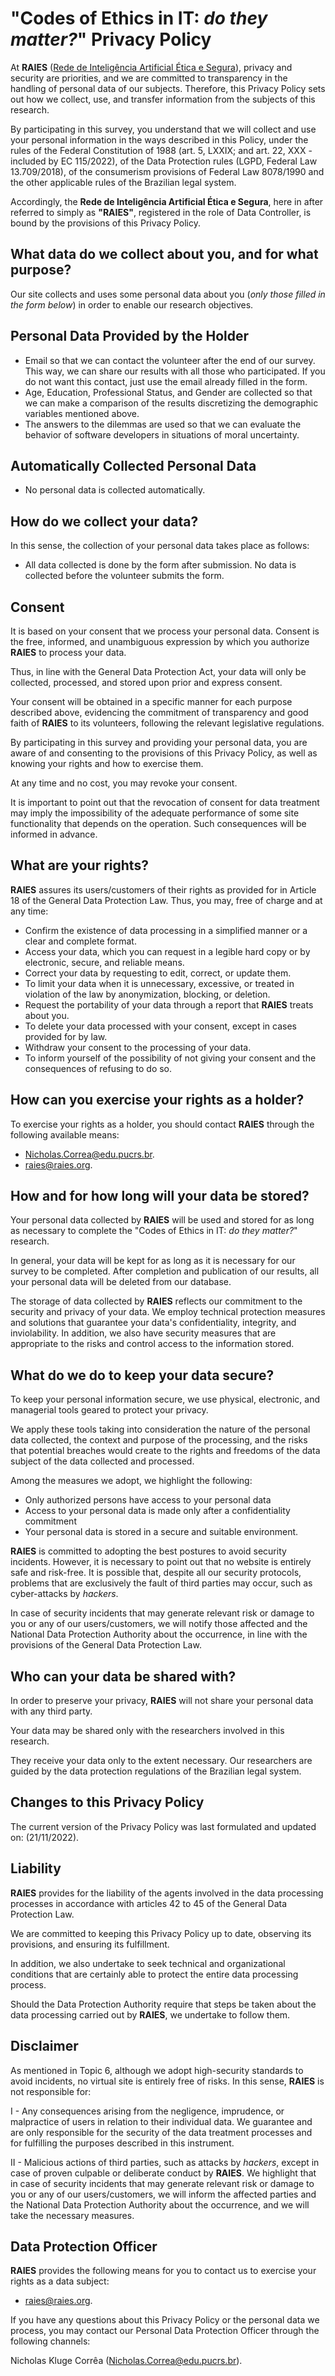 # "Codes of Ethics in IT: _do they matter?_" Privacy Policy

At **RAIES** ([Rede de Inteligência Artificial Ética e Segura](https://raies.org/)), privacy and security are priorities, and we are committed to transparency in the handling of personal data of our subjects. Therefore, this Privacy Policy sets out how we collect, use, and transfer information from the subjects of this research.

By participating in this survey, you understand that we will collect and use your personal information in the ways described in this Policy, under the rules of the Federal Constitution of 1988 (art. 5, LXXIX; and art. 22, XXX - included by EC 115/2022), of the Data Protection rules (LGPD, Federal Law 13.709/2018), of the consumerism provisions of Federal Law 8078/1990 and the other applicable rules of the Brazilian legal system.

Accordingly, the **Rede de Inteligência Artificial Ética e Segura**, here in after referred to simply as **"RAIES"**, registered in the role of Data Controller, is bound by the provisions of this Privacy Policy.

## What data do we collect about you, and for what purpose?

Our site collects and uses some personal data about you (_only those filled in the form below_) in order to enable our research objectives.

## Personal Data Provided by the Holder

- Email so that we can contact the volunteer after the end of our survey. This way, we can share our results with all those who participated. If you do not want this contact, just use the email already filled in the form.
- Age, Education, Professional Status, and Gender are collected so that we can make a comparison of the results discretizing the demographic variables mentioned above.
- The answers to the dilemmas are used so that we can evaluate the behavior of software developers in situations of moral uncertainty.

## Automatically Collected Personal Data

- No personal data is collected automatically.

## How do we collect your data?

In this sense, the collection of your personal data takes place as follows:

- All data collected is done by the form after submission. No data is collected before the volunteer submits the form.

## Consent

It is based on your consent that we process your personal data. Consent is the free, informed, and unambiguous expression by which you authorize **RAIES** to process your data.

Thus, in line with the General Data Protection Act, your data will only be collected, processed, and stored upon prior and express consent.

Your consent will be obtained in a specific manner for each purpose described above, evidencing the commitment of transparency and good faith of **RAIES** to its volunteers, following the relevant legislative regulations.

By participating in this survey and providing your personal data, you are aware of and consenting to the provisions of this Privacy Policy, as well as knowing your rights and how to exercise them.

At any time and no cost, you may revoke your consent.

It is important to point out that the revocation of consent for data treatment may imply the impossibility of the adequate performance of some site functionality that depends on the operation. Such consequences will be informed in advance.

## What are your rights?

**RAIES** assures its users/customers of their rights as provided for in Article 18 of the General Data Protection Law. Thus, you may, free of charge and at any time:

- Confirm the existence of data processing in a simplified manner or a clear and complete format.
- Access your data, which you can request in a legible hard copy or by electronic, secure, and reliable means.
- Correct your data by requesting to edit, correct, or update them.
- To limit your data when it is unnecessary, excessive, or treated in violation of the law by anonymization, blocking, or deletion.
- Request the portability of your data through a report that **RAIES** treats about you.
- To delete your data processed with your consent, except in cases provided for by law.
- Withdraw your consent to the processing of your data.
- To inform yourself of the possibility of not giving your consent and the consequences of refusing to do so.

## How can you exercise your rights as a holder?

To exercise your rights as a holder, you should contact **RAIES** through the following available means:

- [Nicholas.Correa@edu.pucrs.br](mailto:Nicholas.Correa@edu.pucrs.br).
- [raies@raies.org](mailto:raies@raies.org).

## How and for how long will your data be stored?

Your personal data collected by **RAIES** will be used and stored for as long as necessary to complete the "Codes of Ethics in IT: _do they matter?_" research.

In general, your data will be kept for as long as it is necessary for our survey to be completed. After completion and publication of our results, all your personal data will be deleted from our database.

The storage of data collected by **RAIES** reflects our commitment to the security and privacy of your data. We employ technical protection measures and solutions that guarantee your data's confidentiality, integrity, and inviolability. In addition, we also have security measures that are appropriate to the risks and control access to the information stored.

## What do we do to keep your data secure?

To keep your personal information secure, we use physical, electronic, and managerial tools geared to protect your privacy.

We apply these tools taking into consideration the nature of the personal data collected, the context and purpose of the processing, and the risks that potential breaches would create to the rights and freedoms of the data subject of the data collected and processed.

Among the measures we adopt, we highlight the following:

- Only authorized persons have access to your personal data
- Access to your personal data is made only after a confidentiality commitment
- Your personal data is stored in a secure and suitable environment.

**RAIES** is committed to adopting the best postures to avoid security incidents. However, it is necessary to point out that no website is entirely safe and risk-free. It is possible that, despite all our security protocols, problems that are exclusively the fault of third parties may occur, such as cyber-attacks by _hackers_.

In case of security incidents that may generate relevant risk or damage to you or any of our users/customers, we will notify those affected and the National Data Protection Authority about the occurrence, in line with the provisions of the General Data Protection Law.

## Who can your data be shared with?

In order to preserve your privacy, **RAIES** will not share your personal data with any third party.

Your data may be shared only with the researchers involved in this research.

They receive your data only to the extent necessary. Our researchers are guided by the data protection regulations of the Brazilian legal system.

## Changes to this Privacy Policy

The current version of the Privacy Policy was last formulated and updated on:  (21/11/2022).

## Liability

**RAIES** provides for the liability of the agents involved in the data processing processes in accordance with articles 42 to 45 of the General Data Protection Law.

We are committed to keeping this Privacy Policy up to date, observing its provisions, and ensuring its fulfillment.

In addition, we also undertake to seek technical and organizational conditions that are certainly able to protect the entire data processing process.

Should the Data Protection Authority require that steps be taken about the data processing carried out by **RAIES**, we undertake to follow them.

## Disclaimer

As mentioned in Topic 6, although we adopt high-security standards to avoid incidents, no virtual site is entirely free of risks. In this sense, **RAIES** is not responsible for:

I - Any consequences arising from the negligence, imprudence, or malpractice of users in relation to their individual data. We guarantee and are only responsible for the security of the data treatment processes and for fulfilling the purposes described in this instrument.

II - Malicious actions of third parties, such as attacks by _hackers_, except in case of proven culpable or deliberate conduct by **RAIES**. We highlight that in case of security incidents that may generate relevant risk or damage to you or any of our users/customers, we will inform the affected parties and the National Data Protection Authority about the occurrence, and we will take the necessary measures.

## Data Protection Officer

**RAIES** provides the following means for you to contact us to exercise your rights as a data subject:  

- [raies@raies.org](mailto:raies@raies.org).

If you have any questions about this Privacy Policy or the personal data we process, you may contact our Personal Data Protection Officer through the following channels:

Nicholas Kluge Corrêa ([Nicholas.Correa@edu.pucrs.br](mailto:Nicholas.Correa@edu.pucrs.br)).
